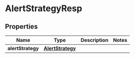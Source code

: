 # AlertStrategyResp

## Properties
Name | Type | Description | Notes
------------ | ------------- | ------------- | -------------
**alertStrategy** | [**AlertStrategy**](AlertStrategy.md) |  | 
